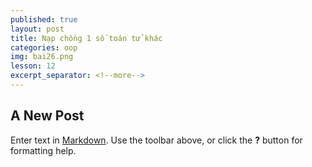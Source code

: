 ```yaml
---
published: true
layout: post
title: Nạp chồng 1 số toán tử khác
categories: oop
img: bai26.png
lesson: 12
excerpt_separator: <!--more-->
---
```

## A New Post

Enter text in [Markdown](http://daringfireball.net/projects/markdown/). Use the toolbar above, or click the **?** button for formatting help.
